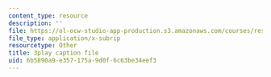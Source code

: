 ```yaml
---
content_type: resource
description: ''
file: https://ol-ocw-studio-app-production.s3.amazonaws.com/courses/res-tll-004-stem-concept-videos-fall-2013/6b5890a9e357175a9d0f6c63be34eef3_XR_0k8JIawY.srt
file_type: application/x-subrip
resourcetype: Other
title: 3play caption file
uid: 6b5890a9-e357-175a-9d0f-6c63be34eef3
---
```

